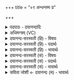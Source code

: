 +++
title = "०९ अन्धन्तमः प्र"

+++
<details><summary>पदपाठः - दयानन्दादि</summary>

अ॒न्धम्। तमः॑। प्र। वि॒श॒न्ति॒। ये। अस॑म्भूति॒मित्यस॑म्ऽभूतिम्। उ॒पास॑त॒ इत्यु॑प॒ऽआस॑ते। ततः॑। भूय॑ऽइ॒वेति॒ भूयः॑ऽइव। ते। तमः॑। ये। ऊँ॒ऽइत्यूँ॑। सम्भू॑त्या॒मिति॒ सम्ऽभू॑त्या॒म्। र॒ताः। ९।
</details>

<details><summary>अधिमन्त्रम् (VC)</summary>

- आत्मा देवता
- दीर्घतमा ऋषिः
- अनुष्टुप्
- गान्धारः
</details>

<details><summary>दयानन्द-सरस्वती (हि) - विषयः</summary>

कौन मनुष्य अन्धकार को प्राप्त होते हैं, इस विषय को अगले मन्त्र में कहा है ॥
</details>

<details><summary>दयानन्द-सरस्वती (हि) - पदार्थः</summary>

पदार्थान्वयभाषाः -  (ये) जो लोग परमेश्वर को छोड़कर (असम्भूतिम्) अनादि अनुत्पन्न सत्व, रज और तमोगुणमय प्रकृतिरूप जड़ वस्तु को (उपासते) उपास्यभाव से जानते हैं, वे (अन्धम्, तमः) आवरण करनेवाले अन्धकार को (प्रविशन्ति) अच्छे प्रकार प्राप्त होते और (ये) जो (सम्भूत्याम्) महत्तत्त्वादि स्वरूप से परिणाम को प्राप्त हुई सृष्टि में (रताः) रमण करते हैं (ते) वे (उ) वितर्क के साथ (ततः) उससे (भूय इव) अधिक जैसे वैसे (तमः) अविद्यारूप अन्धकार को प्राप्त होते हैं ॥९ ॥
</details>

<details><summary>दयानन्द-सरस्वती (हि) - भावार्थः</summary>

भावार्थभाषाः -  जो मनुष्य समस्त जड़जगत् के अनादि नित्य कारण को उपासना भाव से स्वीकार करते हैं, वे अविद्या को प्राप्त होकर क्लेश को प्राप्त होते और जो उस कारण से उत्पन्न स्थूल-सूक्ष्म कार्य्यकारणाख्य अनित्य संयोगजन्य कार्य्यजगत् को इष्ट उपास्य मानते हैं, वे गाढ़ अविद्या को पाकर अधिकतर क्लेश को प्राप्त होते हैं, इसलिये सच्चिदानन्दस्वरूप परमात्मा की ही सब सदा उपासना करें ॥९ ॥
</details>

<details><summary>दयानन्द-सरस्वती (सं) - विषयः</summary>

के जना अन्धन्तमः प्राप्नुवन्तीत्याह ॥
</details>

<details><summary>दयानन्द-सरस्वती (सं) - पदार्थः</summary>

पदार्थान्वयभाषाः -  ये परमेश्वरं विहायाऽसम्भूतिमुपासते तेऽन्धन्तमः प्रविशन्ति, ये सम्भूत्यां रतास्त उ ततो भूय इव तमः प्रविशन्ति ॥९ ॥
</details>

<details><summary>दयानन्द-सरस्वती (सं) - भावार्थः</summary>

भावार्थभाषाः -  ये जनाः सकलजडजगतोऽनादि नित्यं कारणमुपास्यतया स्वीकुर्वन्ति, तेऽविद्यां प्राप्य सदा क्लिश्यन्ति। ये च तस्मात् कारणादुत्पन्नं पृथिव्यादिस्थूलसूक्ष्मं कार्य्यकारणाख्यमनित्यं संयोगजन्यं कार्य्यं जगदिष्टमुपास्यं मन्यन्ते, ते गाढामविद्यां प्राप्याधिकतरं क्लिश्यन्ति तस्मात् सच्चिदानन्दस्वरूपं परमात्मानमेव सर्वे सदोपासीरन् ॥९ ॥
</details>

<details><summary>सविता जोशी ← दयानन्दः (म) - भावार्थः</summary>

भावार्थभाषाः -  जी माणसे संपूर्ण जड जगाच्या अनादी नित्य कारणाची (प्रकृती) उपासना करतात ती अविद्येत राहून क्लेश भोगतात व जी माणसे त्या कारणापासून उत्पन्न होणाऱ्या स्थूल व सूक्ष्म अनित्य कार्य जगाच्या संयोगाला इष्ट उपास्य मानतात (आणि त्या सृष्टीत रमतात) ते गाढ अविद्येत राहून अधिकात अधिक क्लेश भोगतात म्हणून सर्वांनी सच्चिदानंद स्वरूप परमेश्वराचीच नेहमी उपासना करावी.
</details>